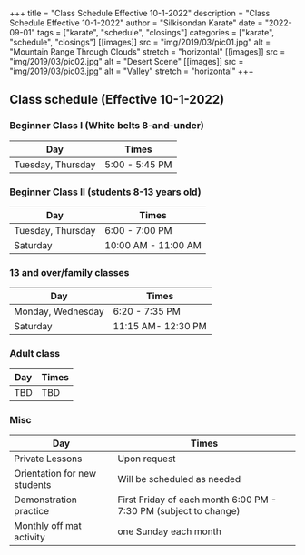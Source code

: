 +++
title = "Class Schedule Effective 10-1-2022"
description = "Class Schedule Effective 10-1-2022"
author = "Silkisondan Karate"
date = "2022-09-01"
tags = ["karate", "schedule", "closings"]
categories = ["karate", "schedule", "closings"]
[[images]]
  src = "img/2019/03/pic01.jpg"
  alt = "Mountain Range Through Clouds"
  stretch = "horizontal"
[[images]]
  src = "img/2019/03/pic02.jpg"
  alt = "Desert Scene"
[[images]]
  src = "img/2019/03/pic03.jpg"
  alt = "Valley"
  stretch = "horizontal"
+++

## Class schedule (Effective 10-1-2022)

### Beginner Class I (White belts 8-and-under)

   Day | Times
--------|------
Tuesday, Thursday | 5:00 - 5:45 PM

### Beginner Class II (students 8-13 years old)

   Day | Times
--------|------
Tuesday, Thursday | 6:00 - 7:00 PM
Saturday | 10:00 AM - 11:00 AM

### 13 and over/family classes
  Day | Times
--------|------
Monday, Wednesday | 6:20 - 7:35 PM
Saturday | 11:15 AM- 12:30 PM

### Adult class
  Day | Times
--------|------
TBD | TBD

### Misc
  Day | Times
--------|------
Private Lessons | Upon request
Orientation for new students | Will be scheduled as needed
Demonstration practice | First Friday of each month 6:00 PM - 7:30 PM (subject to change)
Monthly off mat activity | one Sunday each month
